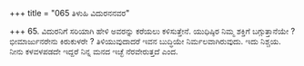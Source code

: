 +++
title = "065 ತಿಳುಹಿ ವಿದುರನನವರ"

+++
65. ವಿದುರನಿಗೆ ಸರಿಯಾಗಿ ಹೇಳಿ ಅವರನ್ನು ಕರೆಯಲು ಕಳಿಸುತ್ತೇನೆ. ಯುಧಿಷ್ಠಿರ ನಿಮ್ಮ ಶಕ್ತಿಗೆ ಬಗ್ಗುತ್ತಾನೆಯೇ ? ಭೀಮಾರ್ಜುನರೇನು ಕಿರುಕುಳರೇ ? ತಿಳಿಯುವುದಾದರೆ ಇವನ ಬುದ್ಧಿಯೇ ನಿರ್ಮಲವಾಗಿರುವುದು. ಇದು ನಿಶ್ಚಯ. ನೀನು ಕಳವಳಪಡದೇ ಇದ್ದರೆ ನಿನ್ನ ಮನದ ಇಚ್ಛೆ ನೆರವೇರುತ್ತದೆ ಎಂದ.